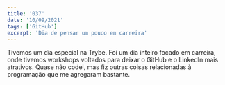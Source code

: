 ```yaml
---
title: '037'
date: '10/09/2021'
tags: ['GitHub']
excerpt: 'Dia de pensar um pouco em carreira'
---
```

Tivemos um dia especial na Trybe. Foi um dia inteiro focado em carreira, onde tivemos workshops voltados para deixar o GitHub e o LinkedIn mais atrativos. Quase não codei, mas fiz outras coisas relacionadas à programação que me agregaram bastante.
